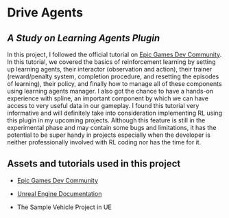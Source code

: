 # Drive Agents
## _A Study on Learning Agents Plugin_

In this project, I followed the official tutorial on [Epic Games Dev Community]. In this tutorial, we covered the basics of reinforcement learning by setting up learning agents, their interactor (observation and action), their trainer (reward/penalty system, completion procedure, and resetting the episodes of learning), their policy, and finally how to manage all of these components using learning agents manager. I also got the chance to have a hands-on experience with spline, an important component by which we can have access to very useful data in our gameplay. I found this tutorial very informative and will definitely take into consideration implementing RL using this plugin in my upcoming projects. Although this feature is still in the experimental phase and may contain some bugs and limitations, it has the potential to be super handy in projects especially when the developer is neither professionally involved with RL coding nor has the time for it.

## Assets and tutorials used in this project

- [Epic Games Dev Community]
- [Unreal Engine Documentation]
- The Sample Vehicle Project in UE

   [Unreal Engine Documentation]: <https://docs.unrealengine.com/5.2/en-US/>
   [Epic Games Dev Community]: <https://dev.epicgames.com/community/learning/tutorials/qj2O/unreal-engine-learning-to-drive/>
